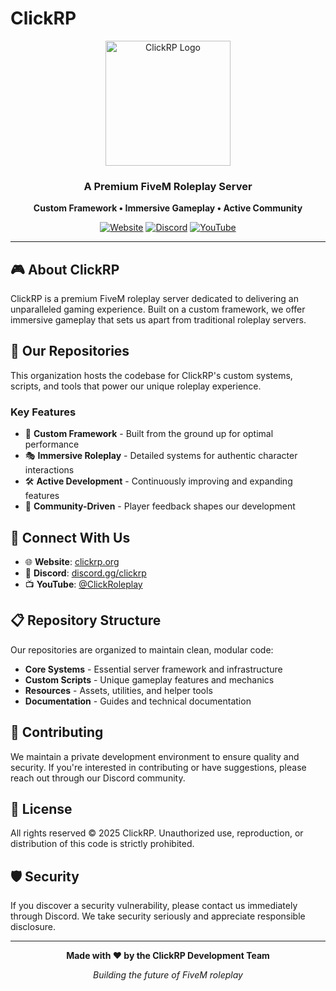 # ClickRP

<div align="center">
  
  <img src="https://avatars.githubusercontent.com/u/235629983?s=400&u=a3d9550c46ff9b9e797924241bc86b806a6cbf79&v=4" alt="ClickRP Logo" width="200"/>
  
  ### A Premium FiveM Roleplay Server
  
  **Custom Framework • Immersive Gameplay • Active Community**
  
  [![Website](https://img.shields.io/badge/Website-clickrp.org-purple?style=for-the-badge)](https://clickrp.org/)
  [![Discord](https://img.shields.io/badge/Discord-Join%20Us-5865F2?style=for-the-badge&logo=discord&logoColor=white)](https://discord.gg/clickrp)
  [![YouTube](https://img.shields.io/badge/YouTube-Subscribe-FF0000?style=for-the-badge&logo=youtube&logoColor=white)](https://youtube.com/@ClickRoleplay)
  
</div>

---

## 🎮 About ClickRP

ClickRP is a premium FiveM roleplay server dedicated to delivering an unparalleled gaming experience. Built on a custom framework, we offer immersive gameplay that sets us apart from traditional roleplay servers.

## 🚀 Our Repositories

This organization hosts the codebase for ClickRP's custom systems, scripts, and tools that power our unique roleplay experience.

### Key Features
- 🔧 **Custom Framework** - Built from the ground up for optimal performance
- 🎭 **Immersive Roleplay** - Detailed systems for authentic character interactions
- 🛠️ **Active Development** - Continuously improving and expanding features
- 👥 **Community-Driven** - Player feedback shapes our development

## 🔗 Connect With Us

- 🌐 **Website**: [clickrp.org](https://clickrp.org/)
- 💬 **Discord**: [discord.gg/clickrp](https://discord.gg/clickrp)
- 📺 **YouTube**: [@ClickRoleplay](https://youtube.com/@ClickRoleplay)

## 📋 Repository Structure

Our repositories are organized to maintain clean, modular code:
- **Core Systems** - Essential server framework and infrastructure
- **Custom Scripts** - Unique gameplay features and mechanics
- **Resources** - Assets, utilities, and helper tools
- **Documentation** - Guides and technical documentation

## 🤝 Contributing

We maintain a private development environment to ensure quality and security. If you're interested in contributing or have suggestions, please reach out through our Discord community.

## 📜 License

All rights reserved © 2025 ClickRP. Unauthorized use, reproduction, or distribution of this code is strictly prohibited.

## 🛡️ Security

If you discover a security vulnerability, please contact us immediately through Discord. We take security seriously and appreciate responsible disclosure.

---

<div align="center">
  
  **Made with ❤️ by the ClickRP Development Team**
  
  *Building the future of FiveM roleplay*
  
</div>

